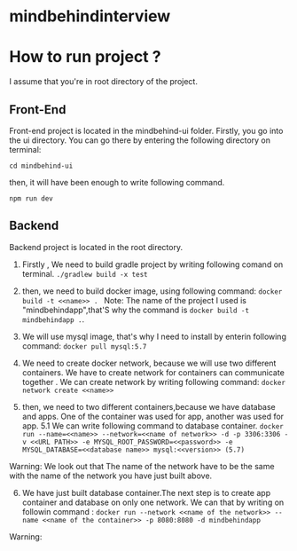 # mindbehindinterview

# How to run project ? 

I assume that you're in root directory of the project.

## Front-End

Front-end project is located in the mindbehind-ui folder. Firstly, you go into the ui directory. You can go there by entering the following directory on terminal:

`cd mindbehind-ui`

then, it will have been enough to write following command.

`npm run dev`


## Backend

Backend project is located in the root directory.
1. Firstly , We need to build gradle project by writing following comand on terminal.
`./gradlew build -x test`

2. then, we need to build docker image, using following command:
`docker build -t <<name>> . `
Note: The name of the project I used is "mindbehindapp",that'S why the command is `docker build -t mindbehindapp .`.  

3. We will use mysql image, that's why I need to install by enterin following command:
`docker pull mysql:5.7` 

4. We need to create docker network, because we will use two different containers. We have to create network for containers can communicate together . We can create network by writing following command: `docker network create <<name>>`
5. then, we need to two different containers,because we have database and apps. One of the container was used for app, another was used for app.
 5.1 We can write following command to database container.
 `docker run --name=<<name>> --network=<<name of network>> -d -p 3306:3306 -v <<URL PATH>> -e MYSQL_ROOT_PASSWORD=<<password>> -e MYSQL_DATABASE=<<database name>>
	mysql:<<version>> (5.7)`
  
 Warning: We look out that The name of the network have to be the same with the name of the network you have just built above.
 
6. We have just built database container.The next step is to create app container and database on only one network. We can that by writing on followin command :
`docker run --network <<name of the network>> --name <<name of the container>> -p 8080:8080 -d mindbehindapp`

Warning:
